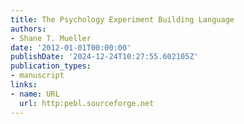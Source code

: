 ```yaml
---
title: The Psychology Experiment Building Language
authors:
- Shane T. Mueller
date: '2012-01-01T00:00:00'
publishDate: '2024-12-24T10:27:55.602105Z'
publication_types:
- manuscript
links:
- name: URL
  url: http:pebl.sourceforge.net
---
```

